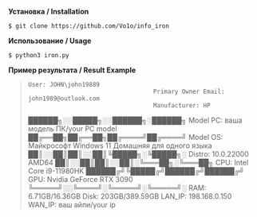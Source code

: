 **Установка / Installation**

    $ git clone https://github.com/Vo1o/info_iron

**Использование / Usage**

    $ python3 iron.py

**Пример результата / Result Example**
                                    
>     User: JOHN\john19889
>                                        Primary Owner Email: john1989@outlook.com
>                                        Manufacturer: HP
> ██████╗░░█████╗░░██████╗░██████╗       Model PC: ваша модель ПК/your PC model
> ██╔══██╗██╔══██╗██╔════╝██╔════╝       Model OS: Майкрософт Windows 11 Домашняя для одного языка
> ██║░░██║██║░░██║╚█████╗░╚█████╗░       Distro: 10.0.22000 AMD64
> ██║░░██║██║░░██║░╚═══██╗░╚═══██╗       CPU:  Intel Core i9-11980HK
> ██████╔╝╚█████╔╝██████╔╝██████╔╝       GPU: Nvidia GeForce RTX 3090
> ╚═════╝░░╚════╝░╚═════╝░╚═════╝░       RAM: 6.71GB/16.36GB
>                                        Disk: 203GB/389.59GB
>                                        LAN_IP: 198.168.0.150
>                                        WAN_IP: ваш айпи/your ip
